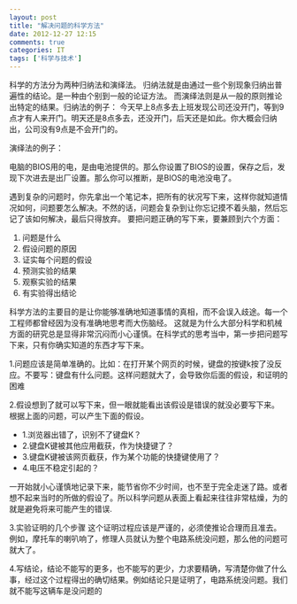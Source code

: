 ```yaml
---
layout: post
title: "解决问题的科学方法"
date: 2012-12-27 12:15
comments: true
categories: IT
tags: ['科学与技术']
---
```

科学的方法分为两种归纳法和演绎法。
归纳法就是由通过一些个别现象归纳出普遍性的结论。是一种由个别到一般的论证方法。
而演绎法则是从一般的原则推论出特定的结果。归纳法的例子：
今天早上8点多去上班发现公司还没开门，等到9点才有人来开门。明天还是8点多去，还没开门，后天还是如此。你大概会归纳出，公司没有9点是不会开门的。

演绎法的例子：

电脑的BIOS用的电，是由电池提供的。那么你设置了BIOS的设置，保存之后，发现下次进去是出厂设置。那么你可以推断，是BIOS的电池没电了。

<p>遇到复杂的问题时，你先拿出一个笔记本，把所有的状况写下来，这样你就知道情况如何，问题要怎么解决。不然的话，问题会复杂到让你忘记摸不着头脑，然后忘记了该如何解决，最后只得放弃。
要把问题正确的写下来，要兼顾到六个方面：</p>
<!--more-->

1. 问题是什么
2. 假设问题的原因
3. 证实每个问题的假设
4. 预测实验的结果
5. 观察实验的结果
6. 有实验得出结论

 科学方法的主要目的是让你能够准确地知道事情的真相，而不会误入歧途。每一个工程师都曾经因为没有准确地思考而大伤脑经。
 这就是为什么大部分科学和机械方面的研究总是显得非常沉闷而小心谨慎。在科学式的思考当中，第一步把问题写下来，只有你确实知道的东西才写下来。


1.问题应该是简单准确的。比如：在打开某个网页的时候，键盘的按键k按了没反应。不要写：键盘有什么问题。这样问题就大了，会导致你后面的假设，和证明的困难

2.假设想到了就可以写下来，但一眼就能看出该假设是错误的就没必要写下来。
根据上面的问题，可以产生下面的假设。</p>

* 1.浏览器出错了，识别不了键盘K？
* 2.键盘K键被其他应用截获，作为快捷键了？
* 3.键盘K键被该网页截获，作为某个功能的快捷键使用了？
* 4.电压不稳定引起的？


一开始就小心谨慎地记录下来，能节省你不少时间，也不至于完全走迷了路。或者想不起来当时的所做的假设了。所以科学问题从表面上看起来往往非常枯燥，为的就是避免将来可能产生的错误.

3.实验证明的几个步骤
这个证明过程应该是严谨的，必须使推论合理而且准去。例如，摩托车的喇叭响了，修理人员就认为整个电路系统没问题，那么他的问题可就大了。

4.写结论，结论不能写的更多，也不能写的更少，力求要精确，写清楚你做了什么事，经过这个过程得出的确切结果。例如结论只是证明了，电路系统没问题。我们就不能写这辆车是没问题的